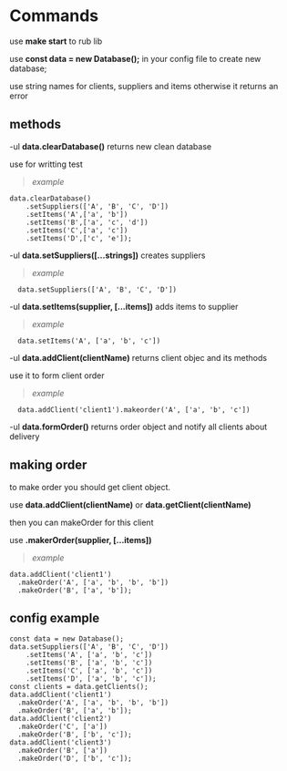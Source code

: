 # Commands

use **make start** to rub lib

use **const data = new Database();** in your config file to create new database;

use string names for clients, suppliers and items
otherwise it returns an error

## methods

-ul **data.clearDatabase()**
  returns new clean database

  use for writting test
  >*example*
```
data.clearDatabase()
    .setSuppliers(['A', 'B', 'C', 'D'])
    .setItems('A',['a', 'b'])
    .setItems('B',['a', 'c', 'd'])
    .setItems('C',['a', 'c'])
    .setItems('D',['c', 'e']);
```

-ul **data.setSuppliers([...strings])**
  creates suppliers

  >*example*
```
  data.setSuppliers(['A', 'B', 'C', 'D'])
```

-ul **data.setItems(supplier, [...items])**
  adds items to supplier

  >*example*
```
  data.setItems('A', ['a', 'b', 'c'])
```

-ul **data.addClient(clientName)**
  returns client objec and its methods

  use it to form client order
  >*example*
```
  data.addClient('client1').makeorder('A', ['a', 'b', 'c'])
```

-ul **data.formOrder()**
  returns order object and notify all clients about delivery

## making order

to make order you should get client object.

use **data.addClient(clientName)** or **data.getClient(clientName)**

then you can makeOrder for this client

use **.makerOrder(supplier, [...items])**

>*example*
```
data.addClient('client1')
  .makeOrder('A', ['a', 'b', 'b', 'b'])
  .makeOrder('B', ['a', 'b']);
```

## config example

```
const data = new Database();
data.setSuppliers(['A', 'B', 'C', 'D'])
    .setItems('A', ['a', 'b', 'c'])
    .setItems('B', ['a', 'b', 'c'])
    .setItems('C', ['a', 'b', 'c'])
    .setItems('D', ['a', 'b', 'c']);
const clients = data.getClients();
data.addClient('client1')
  .makeOrder('A', ['a', 'b', 'b', 'b'])
  .makeOrder('B', ['a', 'b']);
data.addClient('client2')
  .makeOrder('C', ['a'])
  .makeOrder('B', ['b', 'c']);
data.addClient('client3')
  .makeOrder('B', ['a'])
  .makeOrder('D', ['b', 'c']);
```

